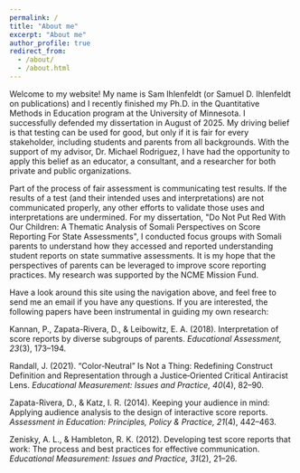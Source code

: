 ```yaml
---
permalink: /
title: "About me"
excerpt: "About me"
author_profile: true
redirect_from: 
  - /about/
  - /about.html
---
```


Welcome to my website! My name is Sam Ihlenfeldt (or Samuel D. Ihlenfeldt on publications) and I recently finished my Ph.D. in the Quantitative Methods in Education program at the University of Minnesota. I successfully defended my dissertation in August of 2025. My driving belief is that testing can be used for good, but only if it is fair for every stakeholder, including students and parents from all backgrounds. With the support of my advisor, Dr. Michael Rodriguez, I have had the opportunity to apply this belief as an educator, a consultant, and a researcher for both private and public organizations. 

Part of the process of fair assessment is communicating test results. If the results of a test (and their intended uses and interpretations) are not communicated properly, any other efforts to validate those uses and interpretations are undermined. For my dissertation, "Do Not Put Red With Our Children: A Thematic Analysis of Somali Perspectives on Score Reporting For State Assessments", I conducted focus groups with Somali parents to understand how they accessed and reported understanding student reports on state summative assessments. It is my hope that the perspectives of parents can be leveraged to improve score reporting practices. My research was supported by the NCME Mission Fund. 

Have a look around this site using the navigation above, and feel free to send me an email if you have any questions. If you are interested, the following papers have been instrumental in guiding my own research:

<p>Kannan, P., Zapata-Rivera, D., & Leibowitz, E. A. (2018). Interpretation of score reports by diverse subgroups of parents. <em>Educational Assessment, 23</em>(3), 173–194.</p>

<p>Randall, J. (2021). “Color‐Neutral” Is Not a Thing: Redefining Construct Definition and Representation through a Justice‐Oriented Critical Antiracist Lens. <em>Educational Measurement: Issues and Practice, 40</em>(4), 82–90.</p>
   
<p>Zapata-Rivera, D., & Katz, I. R. (2014). Keeping your audience in mind: Applying audience analysis to the design of interactive score reports. <em> Assessment in Education: Principles, Policy & Practice, 21</em>(4), 442–463.</p>
  
<p>Zenisky, A. L., & Hambleton, R. K. (2012). Developing test score reports that work: The process and best practices for effective communication. <em>Educational Measurement: Issues and Practice, 31</em>(2), 21–26.</p>
  
